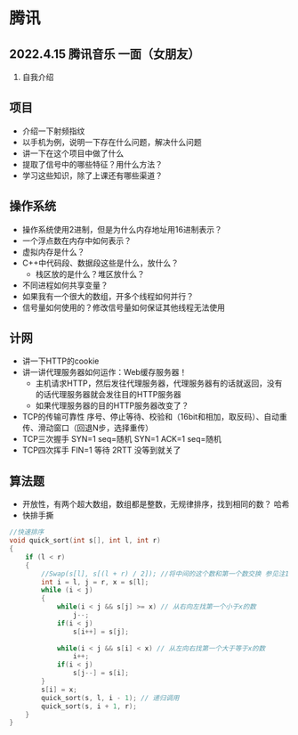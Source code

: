 # 腾讯



## 2022.4.15 腾讯音乐 一面（女朋友）
1. 自我介绍

## 项目
- 介绍一下射频指纹
- 以手机为例，说明一下存在什么问题，解决什么问题
- 讲一下在这个项目中做了什么
- 提取了信号中的哪些特征？用什么方法？
- 学习这些知识，除了上课还有哪些渠道？

## 操作系统
- 操作系统使用2进制，但是为什么内存地址用16进制表示？
- 一个浮点数在内存中如何表示？
- 虚拟内存是什么？
- C++中代码段、数据段这些是什么，放什么？
    - 栈区放的是什么？堆区放什么？
- 不同进程如何共享变量？
- 如果我有一个很大的数组，开多个线程如何并行？
- 信号量如何使用的？修改信号量如何保证其他线程无法使用

## 计网
- 讲一下HTTP的cookie
- 讲一讲代理服务器如何运作：Web缓存服务器！
    - 主机请求HTTP，然后发往代理服务器，代理服务器有的话就返回，没有的话代理服务器就会发往目的HTTP服务器
    - 如果代理服务器的目的HTTP服务器改变了？
- TCP的传输可靠性
    序号、停止等待、校验和（16bit和相加，取反码）、自动重传、滑动窗口（回退N步，选择重传）
- TCP三次握手
    SYN=1 seq=随机
    SYN=1 ACK=1 seq=随机
- TCP四次挥手
    FIN=1
    等待 2RTT 没等到就关了

## 算法题
- 开放性，有两个超大数组，数组都是整数，无规律排序，找到相同的数？
    哈希
- 快排手撕
```cpp
//快速排序
void quick_sort(int s[], int l, int r)
{
    if (l < r)
    {
        //Swap(s[l], s[(l + r) / 2]); //将中间的这个数和第一个数交换 参见注1
        int i = l, j = r, x = s[l];
        while (i < j)
        {
            while(i < j && s[j] >= x) // 从右向左找第一个小于x的数
                j--;  
            if(i < j) 
                s[i++] = s[j];
            
            while(i < j && s[i] < x) // 从左向右找第一个大于等于x的数
                i++;  
            if(i < j) 
                s[j--] = s[i];
        }
        s[i] = x;
        quick_sort(s, l, i - 1); // 递归调用 
        quick_sort(s, i + 1, r);
    }
}
```